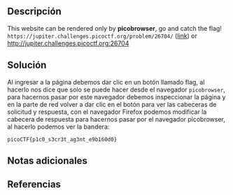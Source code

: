 ## Descripción
This website can be rendered only by **picobrowser**, go and catch the flag! `https://jupiter.challenges.picoctf.org/problem/26704/` ([link](https://jupiter.challenges.picoctf.org/problem/26704/)) or http://jupiter.challenges.picoctf.org:26704
## Solución
Al ingresar a la página debemos dar clic en un botón llamado flag, al hacerlo nos dice que solo se puede hacer desde el navegador `picobrowser`, para hacernos pasar por este navegador debemos inspeccionar la página y en la parte de red volver a dar clic en el botón para ver las cabeceras de solicitud y respuesta, con el navegador Firefox podemos modificar la cabecera de respuesta para hacernos pasar por el navegador picobrowser, al hacerlo podemos ver la bandera:
```
picoCTF{p1c0_s3cr3t_ag3nt_e9b160d0}
```
## Notas adicionales

## Referencias

